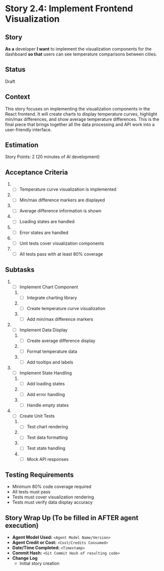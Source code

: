 # Story 2.4: Implement Frontend Visualization

## Story

**As a** developer
**I want** to implement the visualization components for the dashboard
**so that** users can see temperature comparisons between cities.

## Status

Draft

## Context

This story focuses on implementing the visualization components in the React frontend. It will create charts to display temperature curves, highlight min/max differences, and show average temperature differences. This is the final piece that brings together all the data processing and API work into a user-friendly interface.

## Estimation

Story Points: 2 (20 minutes of AI development)

## Acceptance Criteria

1. - [ ] Temperature curve visualization is implemented
2. - [ ] Min/max difference markers are displayed
3. - [ ] Average difference information is shown
4. - [ ] Loading states are handled
5. - [ ] Error states are handled
6. - [ ] Unit tests cover visualization components
7. - [ ] All tests pass with at least 80% coverage

## Subtasks

1. - [ ] Implement Chart Component
   1. - [ ] Integrate charting library
   2. - [ ] Create temperature curve visualization
   3. - [ ] Add min/max difference markers
2. - [ ] Implement Data Display
   1. - [ ] Create average difference display
   2. - [ ] Format temperature data
   3. - [ ] Add tooltips and labels
3. - [ ] Implement State Handling
   1. - [ ] Add loading states
   2. - [ ] Add error handling
   3. - [ ] Handle empty states
4. - [ ] Create Unit Tests
   1. - [ ] Test chart rendering
   2. - [ ] Test data formatting
   3. - [ ] Test state handling
   4. - [ ] Mock API responses

## Testing Requirements

- Minimum 80% code coverage required
- All tests must pass
- Tests must cover visualization rendering
- Tests must verify data display accuracy

## Story Wrap Up (To be filled in AFTER agent execution)

- **Agent Model Used:** `<Agent Model Name/Version>`
- **Agent Credit or Cost:** `<Cost/Credits Consumed>`
- **Date/Time Completed:** `<Timestamp>`
- **Commit Hash:** `<Git Commit Hash of resulting code>`
- **Change Log**
  - Initial story creation 
